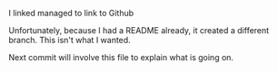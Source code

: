 I linked managed to link to Github  

Unfortunately, because I had a README already, it created a different branch. This isn't what I wanted.  

Next commit will involve this file to explain what is going on. 